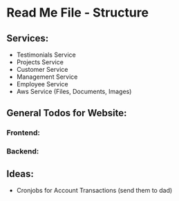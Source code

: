 # Read Me File - Structure

## Services:
- Testimonials Service
- Projects Service
- Customer Service
- Management Service
- Employee Service
- Aws Service (Files, Documents, Images)

## General Todos for Website:
### Frontend:
### Backend:

## Ideas:
- Cronjobs for Account Transactions (send them to dad)
